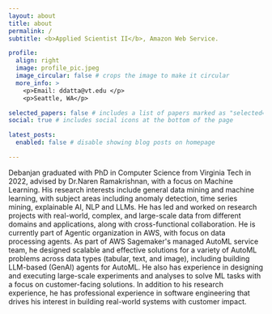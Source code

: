 ```yaml
---
layout: about
title: about
permalink: /
subtitle: <b>Applied Scientist II</b>, Amazon Web Service. 

profile:
  align: right
  image: profile_pic.jpeg
  image_circular: false # crops the image to make it circular
  more_info: >
    <p>Email: ddatta@vt.edu </p>
    <p>Seattle, WA</p>

selected_papers: false # includes a list of papers marked as "selected={true}"
social: true # includes social icons at the bottom of the page

latest_posts:
  enabled: false # disable showing blog posts on homepage

---
```


Debanjan graduated with PhD in Computer Science from Virginia Tech in 2022, advised by Dr.Naren Ramakrishnan, with a focus on Machine Learning. 
His research interests include general data mining and machine learning, with subject areas including anomaly detection, time series mining, explainable AI, NLP and LLMs. He has led and worked on research projects with real-world, complex, and large-scale data from different domains and applications, along with cross-functional collaboration.  He is currently part of Agentic organization in AWS, with focus on data processing agents. As part of AWS Sagemaker's managed AutoML service team, he designed scalable and effective solutions for a variety of AutoML problems across data types (tabular, text, and image), including building LLM-based (GenAI) agents for AutoML. 
He also has experience in designing and executing large-scale experiments and analyses to solve ML tasks with a focus on customer-facing solutions.
In addition to his research experience, he has professional experience in software engineering that drives his interest in building real-world systems with customer impact.
